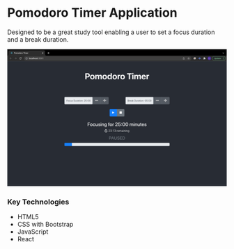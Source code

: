 # Pomodoro Timer Application

Designed to be a great study tool enabling a user to set a focus duration and a break duration.

![screenshot](./screenshot.png)

### Key Technologies  
* HTML5
* CSS with Bootstrap
* JavaScript
* React
